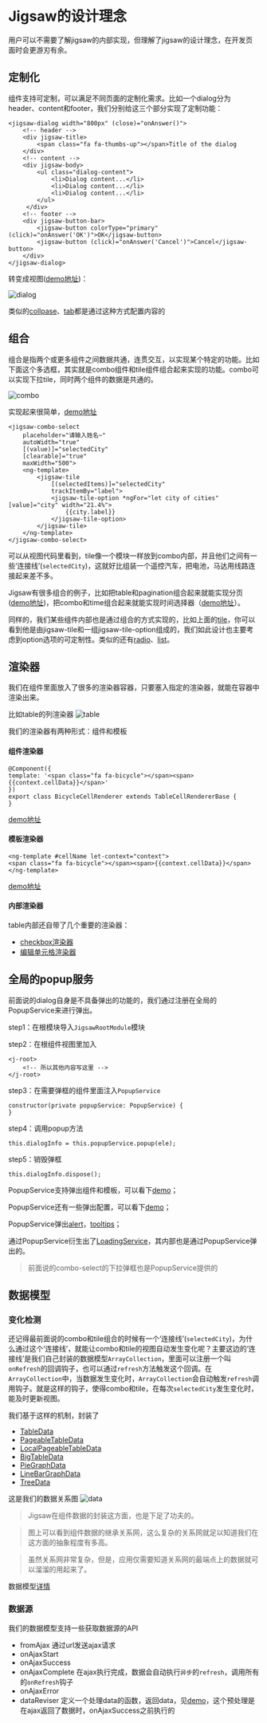 # Jigsaw的设计理念

用户可以不需要了解jigsaw的内部实现，但理解了jigsaw的设计理念，在开发页面时会更游刃有余。

## 定制化

组件支持可定制，可以满足不同页面的定制化需求。比如一个dialog分为header、content和footer，我们分别给这三个部分实现了定制功能：

```
<jigsaw-dialog width="800px" (close)="onAnswer()">
    <!-- header -->
    <div jigsaw-title>
        <span class="fa fa-thumbs-up"></span>Title of the dialog
    </div>
    <!-- content -->
    <div jigsaw-body>
        <ul class="dialog-content">
            <li>Dialog content...</li>
            <li>Dialog content...</li>
            <li>Dialog content...</li>
        </ul>
     </div>
    <!-- footer -->
    <div jigsaw-button-bar>
        <jigsaw-button colorType="primary" (click)="onAnswer('OK')">OK</jigsaw-button>
        <jigsaw-button (click)="onAnswer('Cancel')">Cancel</jigsaw-button>
    </div>
</jigsaw-dialog>
```

转变成视图([demo地址](http://rdk.zte.com.cn/components/combo-select/demo#auto-width))：

![dialog](dialog.png "dialog")


类似的[collpase](http://rdk.zte.com.cn/components/collapse/demo)、[tab](http://rdk.zte.com.cn/components/tab/demo)都是通过这种方式配置内容的

## 组合

组合是指两个或更多组件之间数据共通，连贯交互，以实现某个特定的功能。比如下面这个多选框，其实就是combo组件和tile组件组合起来实现的功能。combo可以实现下拉tile，同时两个组件的数据是共通的。

![combo](combo.gif "combo")

实现起来很简单，[demo地址](http://rdk.zte.com.cn/components/combo-select/demo#auto-width)

```
<jigsaw-combo-select
    placeholder="请输入姓名~"
    autoWidth="true"
    [(value)]="selectedCity"
    [clearable]="true"
    maxWidth="500">
    <ng-template>
        <jigsaw-tile
            [(selectedItems)]="selectedCity"
            trackItemBy="label">
            <jigsaw-tile-option *ngFor="let city of cities" [value]="city" width="21.4%">
                {{city.label}}
            </jigsaw-tile-option>
        </jigsaw-tile>
    </ng-template>
</jigsaw-combo-select>
```

可以从视图代码里看到，tile像一个模块一样放到combo内部，并且他们之间有一些‘连接线’(`selectedCity`)，这就好比组装一个遥控汽车，把电池，马达用线路连接起来差不多。

Jigsaw有很多组合的例子，比如把table和pagination组合起来就能实现分页([demo地址](http://rdk.zte.com.cn/components/table/demo#local-paging-data))，把combo和time组合起来就能实现时间选择器（[demo地址](http://rdk.zte.com.cn/components/time/demo#with-combo-select)）。

同样的，我们某些组件内部也是通过组合的方式实现的，比如上面的[tile](http://rdk.zte.com.cn/components/tile/demo#full)，你可以看到他是由jigsaw-tile和一组jigsaw-tile-option组成的，我们如此设计也主要考虑到option选项的可定制性。类似的还有[radio](http://rdk.zte.com.cn/components/radio-group/demo#full)、[list](http://rdk.zte.com.cn/components/list/demo#full)。

## 渲染器

我们在组件里面放入了很多的渲染器容器，只要塞入指定的渲染器，就能在容器中渲染出来。

比如table的列渲染器
![table](table.png 'table')

我们的渲染器有两种形式：组件和模板

#### 组件渲染器

```
@Component({
template: '<span class="fa fa-bicycle"></span><span>{{context.cellData}}</span>'
})
export class BicycleCellRenderer extends TableCellRendererBase {
}
```

[demo地址](http://rdk.zte.com.cn/components/table/demo#renderer)

#### 模板渲染器

```
<ng-template #cellName let-context="context">
<span class="fa fa-bicycle"></span><span>{{context.cellData}}</span>
</ng-template>
```

[demo地址](http://rdk.zte.com.cn/components/table/demo#template-ref-renderer)

#### 内部渲染器

table内部还自带了几个重要的渲染器：

 - [checkbox渲染器](http://rdk.zte.com.cn/components/table/demo#checkbox-column)
 - [编辑单元格渲染器](http://rdk.zte.com.cn/components/table/demo#cell-editable)

## 全局的popup服务

前面说的dialog自身是不具备弹出的功能的，我们通过注册在全局的PopupService来进行弹出。

step1：在根模块导入`JigsawRootModule`模块

step2：在根组件视图里加入

```
<j-root>
    <!-- 所以其他内容写这里 -->
</j-root>
```

step3：在需要弹框的组件里面注入`PopupService`

```
constructor(private popupService: PopupService) {
}
```

step4：调用popup方法

```
this.dialogInfo = this.popupService.popup(ele);
```

step5：销毁弹框

```
this.dialogInfo.dispose();
```

PopupService支持弹出组件和模板，可以看下[demo](http://rdk.zte.com.cn/components/dialog/demo#misc)；

PopupService还有一些弹出配置，可以看下[demo](http://rdk.zte.com.cn/components/dialog/demo#popup-option)；

PopupService弹出[alert]()，[tooltips](http://rdk.zte.com.cn/components/tooltip/demo#dialog)；

通过PopupService衍生出了[LoadingService](http://rdk.zte.com.cn/components/loading/demo)，其内部也是通过PopupService弹出的。

> 前面说的combo-select的下拉弹框也是PopupService提供的

## 数据模型

### 变化检测

还记得最前面说的combo和tile组合的时候有一个‘连接线’(`selectedCity`)，为什么通过这个‘连接线’，就能让combo和tile的视图自动发生变化呢？主要这边的‘连接线’是我们自己封装的数据模型`ArrayCollection`，里面可以注册一个叫`onRefresh`的回调钩子，也可以通过`refresh`方法触发这个回调。在`ArrayCollection`中，当数据发生变化时，`ArrayCollection`会自动触发`refresh`调用钩子。就是这样的钩子，使得combo和tile，在每次`selectedCity`发生变化时，能及时更新视图。

我们基于这样的机制，封装了

 - [TableData](http://rdk.zte.com.cn/components/table/demo#data-from-ajax)
 - [PageableTableData](http://rdk.zte.com.cn/components/table/demo#pageable)
 - [LocalPageableTableData](http://rdk.zte.com.cn/components/table/demo#local-paging-data)
 - [BigTableData](http://rdk.zte.com.cn/components/table/demo#big-table)
 - [PieGraphData](http://rdk.zte.com.cn/components/graph/demo#pie)
 - [LineBarGraphData](http://rdk.zte.com.cn/components/graph/demo#line-bar-graph-ajax)
 - [TreeData](http://rdk.zte.com.cn/components/tree/demo#data-from-ajax)

这是我们的数据关系图
![data](data.png 'data')

 > Jigsaw在组件数据的封装这方面，也是下足了功夫的。

 > 图上可以看到组件数据的继承关系网，这么复杂的关系网就足以知道我们在这方面的抽象程度有多高。

 > 虽然关系网非常复杂，但是，应用仅需要知道关系网的最端点上的数据就可以溜溜的用起来了。

数据模型[详情](http://rdk.zte.com.cn/components/jigsaw/api?apiItem=IComponentData&parentName=interface)

### 数据源

我们的数据模型支持一些获取数据源的API

 - fromAjax 通过url发送ajax请求
 - onAjaxStart 
 - onAjaxSuccess
 - onAjaxComplete 在ajax执行完成，数据会自动执行`异步`的`refresh`，调用所有的`onRefresh`钩子
 - onAjaxError
 - dataReviser 定义一个处理data的函数，返回data，见[demo](http://rdk.zte.com.cn/components/table/demo#checkbox-column-object-cell)，这个预处理是在ajax返回了数据时，onAjaxSuccess之前执行的


